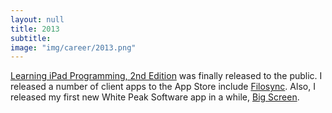 ```yaml
---
layout: null
title: 2013
subtitle:
image: "img/career/2013.png"
---
```

[Learning iPad Programming, 2nd Edition][1] was finally released to the public. I released a number of client apps to the App Store include [Filosync][2]. Also, I released my first new White Peak Software app in a while, [Big Screen][3].

[1]: http://www.learningipadprogramming.com/
[2]: http://filosync.com/
[3]: http://www.whitepeaksoftware.com/big-screen
